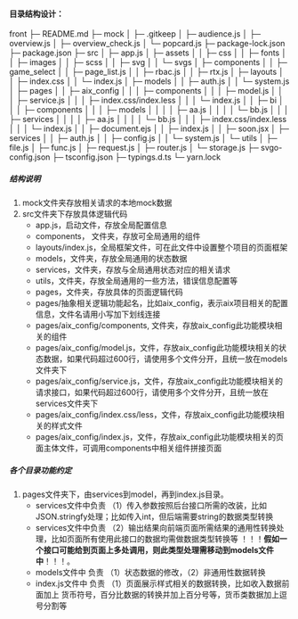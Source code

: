 #### 目录结构设计：

front
├─ README.md
├─ mock
│    ├─ .gitkeep
│    ├─ audience.js
│    ├─ overview.js
│    ├─ overview_check.js
│    └─ popcard.js
├─ package-lock.json
├─ package.json
├─ src
│    ├─ app.js
│    ├─ assets
│    │    ├─ css
│    │    ├─ fonts
│    │    ├─ images
│    │    ├─ scss
│    │    ├─ svg
│    │    └─ svgs
│    ├─ components
│    │    ├─ game_select
│    │    ├─ page_list.js
│    │    ├─ rbac.js
│    │    ├─ rtx.js
│    ├─ layouts
│    │    ├─ index.css
│    │    └─ index.js
│    ├─ models
│    │    ├─ auth.js
│    │    └─ system.js
│    ├─ pages
│    │    ├─ aix_config
│    │    │    ├─ components
│    │    │    ├─ model.js
│    │    │    ├─ service.js
│    │    │    ├─ index.css/index.less
│    │    │    └─ index.js
│    │    ├─ bi
│    │    │    ├─ components
│    │    │    ├─ models
│    │    │    │    ├─ aa.js
│    │    │    │    └─ bb.js
│    │    │    ├─ services
│    │    │    │    ├─ aa.js
│    │    │    │    └─ bb.js
│    │    │    ├─ index.css/index.less
│    │    │    └─ index.js
│    │    ├─ document.ejs
│    │    ├─ index.js
│    │    ├─ soon.jsx
│    ├─ services
│    │    ├─ auth.js
│    │    ├─ config.js
│    │    └─ system.js
│    └─ utils
│           ├─ file.js
│           ├─ func.js
│           ├─ request.js
│           ├─ router.js
│           └─ storage.js
├─ svgo-config.json
├─ tsconfig.json
├─ typings.d.ts
└─ yarn.lock

##### 结构说明

1. mock文件夹存放相关请求的本地mock数据
2. src文件夹下存放具体逻辑代码
   - app.js，启动文件，存放全局配置信息
   - components， 文件夹，存放可全局通用的组件
   - layouts/index.js，全局框架文件，可在此文件中设置整个项目的页面框架
   - models，文件夹，存放全局通用的状态数据
   - services，文件夹，存放与全局通用状态对应的相关请求
   - utils，文件夹，存放全局通用的一些方法，错误信息配置等
   - pages，文件夹，存放具体的页面逻辑代码
   - pages/抽象相关逻辑功能起名，比如aix_config，表示aix项目相关的配置信息，文件名请用小写加下划线连接
   - pages/aix_config/components, 文件夹，存放aix_config此功能模块相关的组件
   - pages/aix_config/model.js，文件，存放aix_config此功能模块相关的状态数据，如果代码超过600行，请使用多个文件分开，且统一放在models文件夹下
   - pages/aix_config/service.js，文件，存放aix_config此功能模块相关的请求接口，如果代码超过600行，请使用多个文件分开，且统一放在services文件夹下
   - pages/aix_config/index.css/less，文件，存放aix_config此功能模块相关的样式文件
   - pages/aix_config/index.js，文件，存放aix_config此功能模块相关的页面主体文件，可调用components中相关组件拼接页面
##### 各个目录功能约定

1. pages文件夹下，由services到model，再到index.js目录。
   - services文件中负责 （1）传入参数按照后台接口所需的改装，比如JSON.stringfy处理；比如传入int，但后端需要string的数据类型转换
   - services文件中负责 （2）输出结果向前端页面所需结果的通用性转换处理，比如页面所有使用此接口的数据均需做数据类型转换等 ！！！**假如一个接口可能给到页面上多处调用，则此类型处理需移动到models文件中**！！！。
   - models文件中 负责 （1）状态数据的修改，（2）非通用性数据转换
   - index.js文件中 负责 （1）页面展示样式相关的数据转换，比如收入数据前面加上 货币符号，百分比数据的转换并加上百分号等，货币类数据加上逗号分割等

